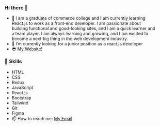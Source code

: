 ### Hi there 👋
- 🤔 I am a graduate of commerce college and I am currently learning React.js to work as a front-end developer. I am passionate about building functional and good-looking sites, and I am a quick learner and a team player. I am always learning and growing, and I am excited to become a next big thing in the web development industry.  
- 🔭 I’m currently looking for a junior position as a react.js developer
- 😎 [My Website](https://gergesnashaat.vercel.app/))
 ### 💪 Skills
- HTML
- CSS
- Redux
- JavaScript
- React.js 
- Bootstrap
- Tailwind
- Git
- Figma
- 📫 How to reach me: [My Email](georgios.nashaat@gmail.com)
<!--
**G3RGES/G3RGES** is a ✨ _special_ ✨ repository because its `README.md` (this file) appears on your GitHub profile.

Here are some ideas to get you started:

- 🔭 I’m currently working on ...
- 🌱 I’m currently learning ...
- 👯 I’m looking to collaborate on ...
- 🤔 I’m looking for help with ...
- 💬 Ask me about ...
- 📫 How to reach me: ...
- 😄 Pronouns: ...
- ⚡ Fun fact: ...
-->
